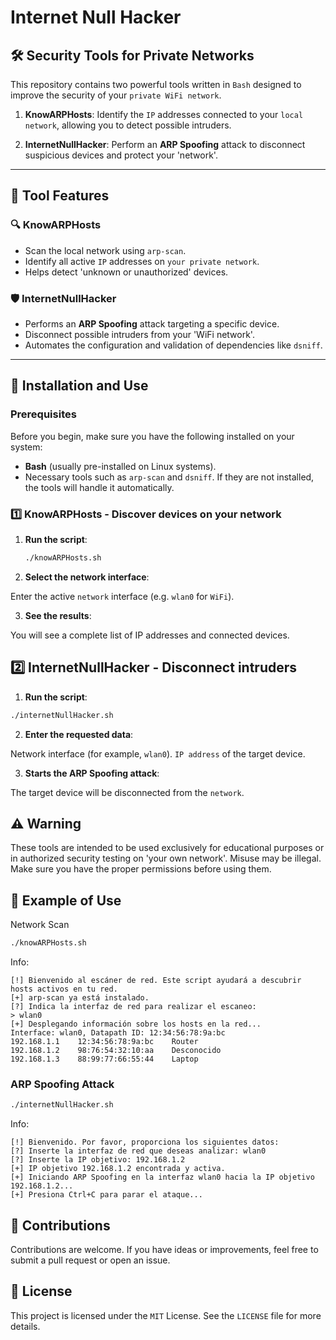 # Internet Null Hacker

## 🛠️ Security Tools for Private Networks

This repository contains two powerful tools written in `Bash` designed to improve the security of your `private WiFi network`. 

1. **KnowARPHosts**: Identify the `IP` addresses connected to your `local network`, allowing you to detect possible intruders.

2. **InternetNullHacker**: Perform an **ARP Spoofing** attack to disconnect suspicious devices and protect your 'network'.

---

## 📜 Tool Features

### 🔍 **KnowARPHosts**

- Scan the local network using `arp-scan`.
- Identify all active `IP` addresses on `your private network`.
- Helps detect 'unknown or unauthorized' devices.

### 🛡️ **InternetNullHacker**

- Performs an **ARP Spoofing** attack targeting a specific device.
- Disconnect possible intruders from your 'WiFi network'.
- Automates the configuration and validation of dependencies like `dsniff`.

---

## 🚀 Installation and Use

### Prerequisites

Before you begin, make sure you have the following installed on your system:

- **Bash** (usually pre-installed on Linux systems).
- Necessary tools such as `arp-scan` and `dsniff`. If they are not installed, the tools will handle it automatically.

### 1️⃣ KnowARPHosts - Discover devices on your network

1. **Run the script**:

   ```bash
   ./knowARPHosts.sh
   ```

2. **Select the network interface**:

Enter the active `network` interface (e.g. `wlan0` for `WiFi`).

3. **See the results**:

You will see a complete list of IP addresses and connected devices.

## 2️⃣ InternetNullHacker - Disconnect intruders

1. **Run the script**:

```bash
./internetNullHacker.sh
```

2. **Enter the requested data**:

Network interface (for example, `wlan0`).
`IP address` of the target device.

3. **Starts the ARP Spoofing attack**:

The target device will be disconnected from the `network`.

## ⚠️ Warning

These tools are intended to be used exclusively for educational purposes or in authorized security testing on 'your own network'. Misuse may be illegal. Make sure you have the proper permissions before using them.

## 🎨 Example of Use

Network Scan

```bash
./knowARPHosts.sh
```
Info:

```
[!] Bienvenido al escáner de red. Este script ayudará a descubrir hosts activos en tu red.
[+] arp-scan ya está instalado.
[?] Indica la interfaz de red para realizar el escaneo:
> wlan0
[+] Desplegando información sobre los hosts en la red...
Interface: wlan0, Datapath ID: 12:34:56:78:9a:bc
192.168.1.1    12:34:56:78:9a:bc    Router
192.168.1.2    98:76:54:32:10:aa    Desconocido
192.168.1.3    88:99:77:66:55:44    Laptop
```

### ARP Spoofing Attack

```bash
./internetNullHacker.sh
```
Info:

```
[!] Bienvenido. Por favor, proporciona los siguientes datos:
[?] Inserte la interfaz de red que deseas analizar: wlan0
[?] Inserte la IP objetivo: 192.168.1.2
[+] IP objetivo 192.168.1.2 encontrada y activa.
[+] Iniciando ARP Spoofing en la interfaz wlan0 hacia la IP objetivo 192.168.1.2...
[+] Presiona Ctrl+C para parar el ataque...
```

## 🌟 Contributions

Contributions are welcome. If you have ideas or improvements, feel free to submit a pull request or open an issue.

## 📄 License

This project is licensed under the `MIT` License. See the `LICENSE` file for more details.
